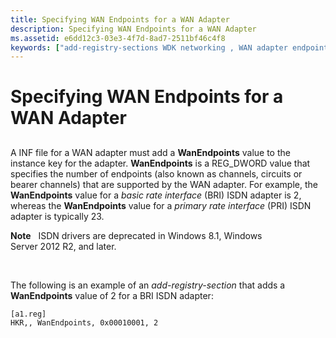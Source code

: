 ```yaml
---
title: Specifying WAN Endpoints for a WAN Adapter
description: Specifying WAN Endpoints for a WAN Adapter
ms.assetid: e6dd12c3-03e3-4f7d-8ad7-2511bf46c4f8
keywords: ["add-registry-sections WDK networking , WAN adapter endpoints", "WAN adapter endpoints WDK networking"]
---
```


# Specifying WAN Endpoints for a WAN Adapter


## <a href="" id="ddk-specifying-wan-endpoints-for-a-wan-adapter-ng"></a>


A INF file for a WAN adapter must add a **WanEndpoints** value to the instance key for the adapter. **WanEndpoints** is a REG\_DWORD value that specifies the number of endpoints (also known as channels, circuits or bearer channels) that are supported by the WAN adapter. For example, the **WanEndpoints** value for a *basic rate interface* (BRI) ISDN adapter is 2, whereas the **WanEndpoints** value for a *primary rate interface* (PRI) ISDN adapter is typically 23.

**Note**   ISDN drivers are deprecated in Windows 8.1, Windows Server 2012 R2, and later.

 

The following is an example of an *add-registry-section* that adds a **WanEndpoints** value of 2 for a BRI ISDN adapter:

```
[a1.reg]
HKR,, WanEndpoints, 0x00010001, 2
```

 

 





